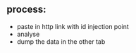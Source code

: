 ## process: 

- paste in http link with id injection point 
- analyse 
- dump the data in the other tab

